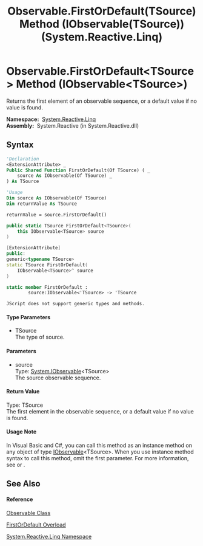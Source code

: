 ﻿---
title: Observable.FirstOrDefault(TSource) Method (IObservable(TSource)) (System.Reactive.Linq)
TOCTitle: FirstOrDefault(TSource) Method (IObservable(TSource))
ms:assetid: M:System.Reactive.Linq.Observable.FirstOrDefault``1(System.IObservable{``0})
ms:mtpsurl: https://msdn.microsoft.com/en-us/library/Hh229320(v=VS.103)
ms:contentKeyID: 36068737
ms.date: 06/28/2011
mtps_version: v=VS.103
dev_langs:
- vb
- csharp
- c++
- fsharp
- jscript
---

# Observable.FirstOrDefault\<TSource\> Method (IObservable\<TSource\>)

Returns the first element of an observable sequence, or a default value if no value is found.

**Namespace:**  [System.Reactive.Linq](hh211929\(v=vs.103\).md)  
**Assembly:**  System.Reactive (in System.Reactive.dll)

## Syntax

``` vb
'Declaration
<ExtensionAttribute> _
Public Shared Function FirstOrDefault(Of TSource) ( _
    source As IObservable(Of TSource) _
) As TSource
```

``` vb
'Usage
Dim source As IObservable(Of TSource)
Dim returnValue As TSource

returnValue = source.FirstOrDefault()
```

``` csharp
public static TSource FirstOrDefault<TSource>(
    this IObservable<TSource> source
)
```

``` c++
[ExtensionAttribute]
public:
generic<typename TSource>
static TSource FirstOrDefault(
    IObservable<TSource>^ source
)
```

``` fsharp
static member FirstOrDefault : 
        source:IObservable<'TSource> -> 'TSource 
```

``` jscript
JScript does not support generic types and methods.
```

#### Type Parameters

  - TSource  
    The type of source.

#### Parameters

  - source  
    Type: [System.IObservable](https://msdn.microsoft.com/en-us/library/Dd990377)\<TSource\>  
    The source observable sequence.  

#### Return Value

Type: TSource  
The first element in the observable sequence, or a default value if no value is found.  

#### Usage Note

In Visual Basic and C\#, you can call this method as an instance method on any object of type [IObservable](https://msdn.microsoft.com/en-us/library/Dd990377)\<TSource\>. When you use instance method syntax to call this method, omit the first parameter. For more information, see [](https://msdn.microsoft.com/en-us/library/Bb384936) or [](https://msdn.microsoft.com/en-us/library/Bb383977).

## See Also

#### Reference

[Observable Class](hh244252\(v=vs.103\).md)

[FirstOrDefault Overload](hh229780\(v=vs.103\).md)

[System.Reactive.Linq Namespace](hh211929\(v=vs.103\).md)

